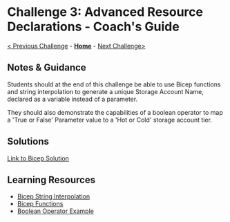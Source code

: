 # Challenge 3: Advanced Resource Declarations - Coach's Guide

[< Previous Challenge](./Solution-02.md) - **[Home](./README.md)** - [Next Challenge>](./Solution-04.md)

## Notes & Guidance

Students should at the end of this challenge be able to use Bicep functions and string interpolation to generate a unique Storage Account Name, declared as a variable instead of a parameter.

They should also demonstrate the capabilities of a boolean operator to map a 'True or False' Parameter value to a 'Hot or Cold' storage account tier.

## Solutions 
[Link to Bicep Solution](./Solutions/Solution-03.bicep)

## Learning Resources
- [Bicep String Interpolation](https://docs.microsoft.com/en-us/azure/azure-resource-manager/bicep/bicep-functions-string#concat)
- [Bicep Functions](https://docs.microsoft.com/en-us/azure/azure-resource-manager/bicep/bicep-functions-resource)
- [Boolean Operator Example](https://docs.microsoft.com/en-us/azure/azure-resource-manager/bicep/operators-logical#example-4)


